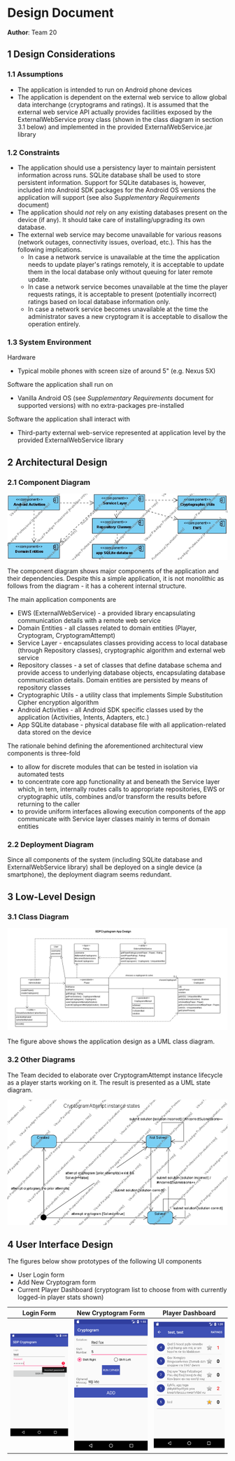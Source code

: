 # Design Document


**Author**: Team 20

## 1 Design Considerations


### 1.1 Assumptions


- The application is intended to run on Android phone devices
- The application is dependent on the external web service to allow global data interchange (cryptograms and ratings). It is assumed that the external web service API actually provides facilities exposed by the ExternalWebService proxy class (shown in the class diagram in section 3.1 below) and implemented in the provided ExternalWebService.jar library

### 1.2 Constraints


- The application should use a persistency layer to maintain persistent information across runs. SQLite database shall be used to store persistent information. Support for SQLite databases is, however, included into Android SDK  packages for the Android OS versions the application will support (see also _Supplementary Requirements_ document)
- The application should _not_ rely on any existing databases present on the device (if any). It should take care of installing/upgrading its own database.
- The external web service may become unavailable for various reasons (network outages, connectivity issues, overload, etc.). This has the following implications. 
	* In case a network service is unavailable at the time the application needs to update player's ratings remotely, it is acceptable to update them in the local database only without queuing for later remote update. 
	* In case a network service becomes unavailable at the time the player requests ratings, it is acceptable to present (potentially incorrect) ratings based on local database information only.
	* In case a network service becomes unavailable at the time the administrator saves a new cryptogram it is acceptable to disallow the operation entirely.


### 1.3 System Environment


Hardware

* Typical mobile phones with screen size of around 5" (e.g. Nexus 5X)

Software the application shall run on

* Vanilla Android OS (see _Supplementary Requirements_ document for supported versions) with no extra-packages pre-installed

Software the application shall interact with

* Third-party external web-service represented at application level by the provided ExternalWebService library

## 2 Architectural Design


### 2.1 Component Diagram


![component diagram image](./img/ComponentDiagram.JPG)

The component diagram shows major components of the application and their dependencies. Despite this a simple application, it is not monolithic as follows from the diagram - it has a coherent internal structure.

The main application components are
- EWS (ExternalWebService) - a provided library encapsulating communication details with a remote web service
- Domain Entities - all classes related to domain entities (Player, Cryptogram, CryptogramAttempt)
- Service Layer - encapsulates classes providing access to local database (through Repository classes), cryptographic algorithm and external web service
- Repository classes - a set of classes that define database schema and provide access to underlying database objects, encapsulating database communication details. Domain entities are persisted by means of repository classes 
- Cryptographic Utils - a utility class that implements Simple Substitution Cipher encryption algorithm
- Android Activities - all Android SDK specific classes used by the application (Activities, Intents, Adapters, etc.)
- App SQLite database - physical database file with all application-related data stored on the device

The rationale behind defining the aforementioned architectural view components is three-fold

- to allow for discrete modules that can be tested in isolation via automated tests
- to concentrate core app functionality at and beneath the Service layer which, in tern, internally routes calls to appropriate repositories, EWS or cryptographic utils, combines and/or transform the results before returning to the caller
- to provide uniform interfaces allowing execution components of the app communicate with Service layer classes mainly in terms of domain entities


### 2.2 Deployment Diagram


Since all components of the system (including SQLite database and ExternalWebService library) shall be deployed on a single device (a smartphone), the deployment diagram seems redundant.

## 3 Low-Level Design


### 3.1 Class Diagram


![team design image](./img/team-design.JPG)

The figure above shows the application design as a UML class diagram. 

### 3.2 Other Diagrams


The Team decided to elaborate over CryptogramAttempt instance lifecycle as a player starts working on it. The result is presented as a UML state diagram.

![attempt states image](./img/CryptogramAttemptStates.JPG)

## 4 User Interface Design

The figures below show prototypes of the following UI components

- User Login form
- Add New Cryptogram form
- Current Player Dashboard (cryptogram list to choose from with currently logged-in player stats shown)

|   Login Form    |   New Cryptogram Form		|   Player Dashboard	|
|:-----------------------------:|:----------------------------:|:----------------------------:|
|   ![UI mock1](./img/mock1.png)    |   ![UI mock2](./img/mock2.png)    |   ![UI mock3](./img/mock3.png)    |
